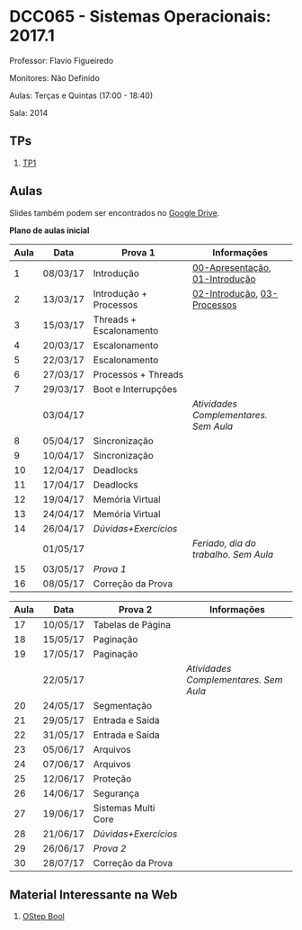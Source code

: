 # DCC065 - Sistemas Operacionais: 2017.1

Professor: Flavio Figueiredo

Monitores: Não Definido

Aulas: Terças e Quintas (17:00 - 18:40)

Sala: 2014

## TPs

  1. [TP1](./tp1)

## Aulas

Slides também podem ser encontrados no [Google Drive](https://drive.google.com/drive/folders/0B0ryAvcYobs0c1oxSU9LaWdFbWs).

**Plano de aulas inicial**

| Aula | Data     |  Prova 1                  | Informações                                            |
|------|----------|---------------------------|--------------------------------------------------------|
| 1    | 08/03/17 | Introdução                | [00-Apresentação], [01-Introdução]                     |
| 2    | 13/03/17 | Introdução + Processos    | [02-Introdução], [03-Processos]                        |
| 3    | 15/03/17 | Threads + Escalonamento   |                                                        |
| 4    | 20/03/17 | Escalonamento             |                                                        |
| 5    | 22/03/17 | Escalonamento             |                                                        |
| 6    | 27/03/17 | Processos + Threads       |                                                        |
| 7    | 29/03/17 | Boot e Interrupções       |                                                        |
|      | 03/04/17 |                           | *Atividades Complementares. Sem Aula*                  |
| 8    | 05/04/17 | Sincronização             |                                                        |
| 9    | 10/04/17 | Sincronização             |                                                        |
| 10   | 12/04/17 | Deadlocks                 |                                                        |
| 11   | 17/04/17 | Deadlocks                 |                                                        |
| 12   | 19/04/17 | Memória Virtual           |                                                        |
| 13   | 24/04/17 | Memória Virtual           |                                                        |
| 14   | 26/04/17 | *Dúvidas+Exercícios*      |                                                        |
|      | 01/05/17 |                           | *Feriado, dia do trabalho. Sem Aula*                   |
| 15   | 03/05/17 | *Prova 1*                 |                                                        |
| 16   | 08/05/17 | Correção da Prova         |                                                        |

| Aula | Data     |  Prova 2                  | Informações                                            |
|------|----------|---------------------------|--------------------------------------------------------|
| 17   | 10/05/17 | Tabelas de Página         |                                                        |
| 18   | 15/05/17 | Paginação                 |                                                        |
| 19   | 17/05/17 | Paginação                 |                                                        |
|      | 22/05/17 |                           | *Atividades Complementares. Sem Aula*                  |
| 20   | 24/05/17 | Segmentação               |                                                        |
| 21   | 29/05/17 | Entrada e Saída           |                                                        |
| 22   | 31/05/17 | Entrada e Saída           |                                                        |
| 23   | 05/06/17 | Arquivos                  |                                                        |
| 24   | 07/06/17 | Arquivos                  |                                                        |
| 25   | 12/06/17 | Proteção                  |                                                        |
| 26   | 14/06/17 | Segurança                 |                                                        |
| 27   | 19/06/17 | Sistemas Multi Core       |                                                        |
| 28   | 21/06/17 | *Dúvidas+Exercícios*      |                                                        |
| 29   | 26/06/17 | *Prova 2*                 |                                                        |
| 30   | 28/07/17 | Correção da Prova         |                                                        |


[00-Apresentação]: ./slides/00-Apresentacao.pdf
[01-Introdução]: ./slides/01-Introducao.pdf
[02-Introdução]: ./slides/02-Introducao.pdf
[03-Processos]: ./slides/03-Processos.pdf

## Material Interessante na Web

  1. [OStep Bool](http://pages.cs.wisc.edu/~remzi/OSTEP/)
